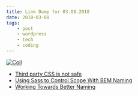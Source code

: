 ```yaml
---
title: Link Dump for 03.08.2018
date: 2018-03-08
tags:
    - post
    - wordpress
    - tech
    - coding
---
```


[![Coil](https://farm1.staticflickr.com/54/126441950_21029a9182.jpg)](https://www.flickr.com/photos/tina/126441950 "Coil")

-   [Third party CSS is not safe](https://jakearchibald.com/2018/third-party-css-is-not-safe/)
-   [Using Sass to Control Scope With BEM Naming](https://css-tricks.com/using-sass-control-scope-bem-naming/)
-   [Working Towards Better Naming](https://css-tricks.com/working-towards-better-naming/)

